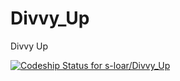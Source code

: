 Divvy_Up
========

Divvy Up

[ ![Codeship Status for s-loar/Divvy_Up](https://www.codeship.io/projects/73352a80-05e4-0132-c499-5e2f8ca0eebb/status)](https://www.codeship.io/projects/30969)
